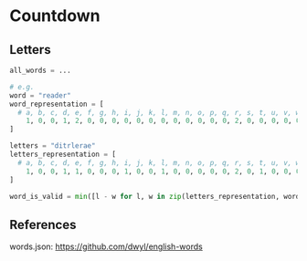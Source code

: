 # Countdown

## Letters

```py
all_words = ...

# e.g.
word = "reader"
word_representation = [
  # a, b, c, d, e, f, g, h, i, j, k, l, m, n, o, p, q, r, s, t, u, v, w, x, y, z
    1, 0, 0, 1, 2, 0, 0, 0, 0, 0, 0, 0, 0, 0, 0, 0, 0, 2, 0, 0, 0, 0, 0, 0, 0, 0
]

letters = "ditrlerae"
letters_representation = [
  # a, b, c, d, e, f, g, h, i, j, k, l, m, n, o, p, q, r, s, t, u, v, w, x, y, z
    1, 0, 0, 1, 1, 0, 0, 0, 1, 0, 0, 1, 0, 0, 0, 0, 0, 2, 0, 1, 0, 0, 0, 0, 0, 0
]

word_is_valid = min([l - w for l, w in zip(letters_representation, word_representation)]) >= 0
```

## References

words.json: https://github.com/dwyl/english-words

